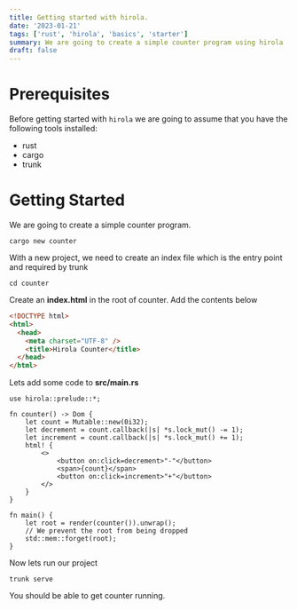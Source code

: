 ```yaml
---
title: Getting started with hirola.
date: '2023-01-21'
tags: ['rust', 'hirola', 'basics', 'starter']
summary: We are going to create a simple counter program using hirola
draft: false
---
```


# Prerequisites

Before getting started with `hirola` we are going to assume that you have the following tools installed:

- rust
- cargo
- trunk

# Getting Started

We are going to create a simple counter program.

`cargo new counter`

With a new project, we need to create an index file which is the entry point and required by trunk

`cd counter`

Create an **index.html** in the root of counter. Add the contents below

```html
<!DOCTYPE html>
<html>
  <head>
    <meta charset="UTF-8" />
    <title>Hirola Counter</title>
  </head>
</html>
```

Lets add some code to **src/main.rs**

```rust,no_run
use hirola::prelude::*;

fn counter() -> Dom {
    let count = Mutable::new(0i32);
    let decrement = count.callback(|s| *s.lock_mut() -= 1);
    let increment = count.callback(|s| *s.lock_mut() += 1);
    html! {
        <>
            <button on:click=decrement>"-"</button>
            <span>{count}</span>
            <button on:click=increment>"+"</button>
        </>
    }
}

fn main() {
    let root = render(counter()).unwrap();
    // We prevent the root from being dropped
    std::mem::forget(root);
}
```

Now lets run our project

`trunk serve`

You should be able to get counter running.
